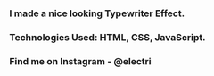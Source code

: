 ### I made a nice looking Typewriter Effect.

### Technologies Used: HTML, CSS, JavaScript.

### Find me on Instagram - @electri
